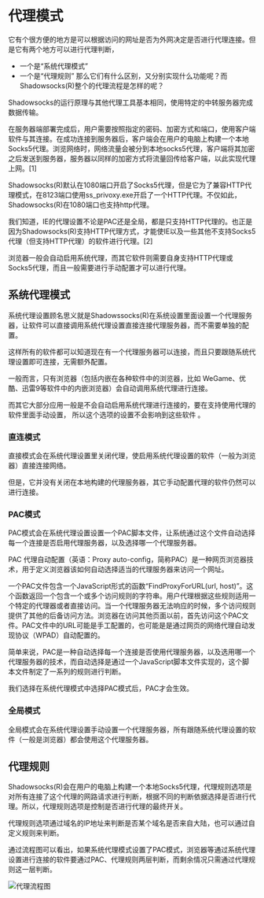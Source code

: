 # 代理模式
它有个很方便的地方是可以根据访问的网址是否为外网决定是否进行代理连接。但是它有两个地方可以进行代理判断，
- 一个是“系统代理模式”
- 一个是“代理规则”
那么它们有什么区别，又分别实现什么功能呢？而Shadowsocks(R)整个的代理流程是怎样的呢？

Shadowsocks的运行原理与其他代理工具基本相同，使用特定的中转服务器完成数据传输。

在服务器端部署完成后，用户需要按照指定的密码、加密方式和端口，使用客户端软件与其连接。在成功连接到服务器后，客户端会在用户的电脑上构建一个本地Socks5代理。浏览网络时，网络流量会被分到本地socks5代理，客户端将其加密之后发送到服务器，服务器以同样的加密方式将流量回传给客户端，以此实现代理上网。[1]

Shadowsocks(R)默认在1080端口开启了Socks5代理，但是它为了兼容HTTP代理模式，在8123端口使用ss_privoxy.exe开启了一个HTTP代理。不仅如此，Shadowsocks(R)在1080端口也支持http代理。

我们知道，IE的代理设置不论是PAC还是全局，都是只支持HTTP代理的。也正是因为Shadowsocks(R)支持HTTP代理方式，才能使IE以及一些其他不支持Socks5代理（但支持HTTP代理）的软件进行代理。[2]

浏览器一般会自动启用系统代理，而其它软件则需要自身支持HTTP代理或Socks5代理，而且一般需要进行手动配置才可以进行代理。

## 系统代理模式

系统代理设置顾名思义就是Shadowssocks(R)在系统设置里面设置一个代理服务器，让软件可以直接调用系统代理设置直接连接代理服务器，而不需要单独的配置。

这样所有的软件都可以知道现在有一个代理服务器可以连接，而且只要跟随系统代理设置即可连接，无需额外配置。

一般而言，只有浏览器（包括内嵌在各种软件中的浏览器，比如 WeGame、优酷、迅雷9等软件中的内嵌浏览器）会自动调用系统代理进行连接。

而其它大部分应用一般是不会自动启用系统代理进行连接的，要在支持使用代理的软件里面手动设置， 所以这个选项的设置不会影响到这些软件 。

### 直连模式
直接模式会在系统代理设置里关闭代理，使启用系统代理设置的软件（一般为浏览器）直接连接网络。

但是，它并没有关闭在本地构建的代理服务器，其它手动配置代理的软件仍然可以进行连接。

### PAC模式
PAC模式会在系统代理设置设置一个PAC脚本文件，让系统通过这个文件自动选择每一个连接是否启用代理服务器，以及选择哪一个代理服务器。

PAC
代理自动配置（英语：Proxy auto-config，简称PAC）是一种网页浏览器技术，用于定义浏览器该如何自动选择适当的代理服务器来访问一个网址。

一个PAC文件包含一个JavaScript形式的函数“FindProxyForURL(url, host)”。这个函数返回一个包含一个或多个访问规则的字符串。用户代理根据这些规则适用一个特定的代理器或者直接访问。当一个代理服务器无法响应的时候，多个访问规则提供了其他的后备访问方法。浏览器在访问其他页面以前，首先访问这个PAC文件。PAC文件中的URL可能是手工配置的，也可能是是通过网页的网络代理自动发现协议（WPAD）自动配置的。

简单来说，PAC是一种自动选择每一个连接是否使用代理服务器，以及选用哪一个代理服务器的技术，而自动选择是通过一个JavaScript脚本文件实现的，这个脚本文件制定了一系列的规则进行判断。

我们选择在系统代理模式中选择PAC模式后，PAC才会生效。

### 全局模式
全局模式会在系统代理设置手动设置一个代理服务器，所有跟随系统代理设置的软件（一般是浏览器）都会使用这个代理服务器。

## 代理规则
Shadowsocks(R)会在用户的电脑上构建一个本地Socks5代理，代理规则选项是对所有连接了这个代理的网路请求进行判断，根据不同的判断依据选择是否进行代理。所以，代理规则选项是控制是否进行代理的最终开关。

代理规则选项通过域名的IP地址来判断是否某个域名是否来自大陆，也可以通过自定义规则来判断。

通过流程图可以看出，如果系统代理模式设置了PAC模式，浏览器等通过系统代理设置进行连接的软件要通过PAC、代理规则两层判断，而剩余情况只需通过代理规则这一层判断。

![代理流程图](https://vimcaw.github.io/blog/images/SSR%E4%BB%A3%E7%90%86%E6%B5%81%E7%A8%8B-fe8afee3da0984508d085942bda02c7d.png)

